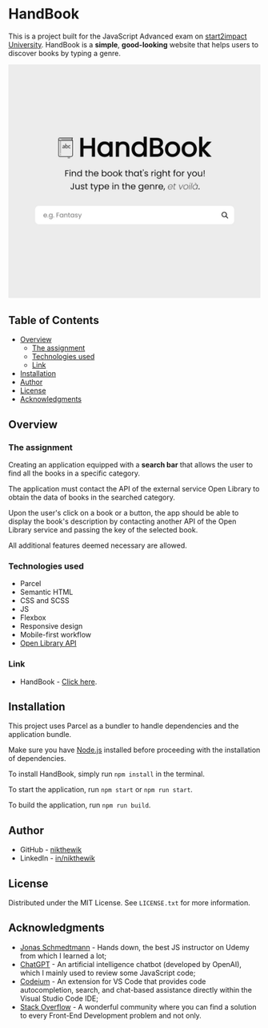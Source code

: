 # HandBook

This is a project built for the JavaScript Advanced exam on
[start2impact University](https://www.start2impact.it/). HandBook is a
**simple**, **good-looking** website that helps users to discover books by
typing a genre.

![HandBook preview](https://raw.githubusercontent.com/nikthewik/handbook/main/assets/img/preview-handbook.jpg)

## Table of Contents

- [Overview](#overview)
  - [The assignment](#the-assignment)
  - [Technologies used](#technologies-used)
  - [Link](#link)
- [Installation](#installation)
- [Author](#author)
- [License](#license)
- [Acknowledgments](#acknowledgments)

## Overview

### The assignment

Creating an application equipped with a **search bar** that allows the user to find all the books in a specific category.

The application must contact the API of the external service Open Library to obtain the data of books in the searched category.

Upon the user's click on a book or a button, the app should be able to display the book's description by contacting another API of the Open Library service and passing the key of the selected book.

All additional features deemed necessary are allowed.

### Technologies used

- Parcel
- Semantic HTML
- CSS and SCSS
- JS
- Flexbox
- Responsive design
- Mobile-first workflow
- [Open Library API](https://openlibrary.org/dev/docs/api/subjects)

### Link

- HandBook - [Click here](https://ntw-handbook.netlify.app/).

## Installation

This project uses Parcel as a bundler to handle dependencies and the application bundle.

Make sure you have [Node.js](https://nodejs.org/) installed before proceeding with the installation of dependencies.

To install HandBook, simply run `npm install` in the terminal.

To start the application, run `npm start` or `npm run start`.

To build the application, run `npm run build`.

## Author

- GitHub - [nikthewik](https://github.com/nikthewik)
- LinkedIn - [in/nikthewik](https://linkedin.com/in/nikthewik)

## License

Distributed under the MIT License. See `LICENSE.txt` for more information.

## Acknowledgments

- [Jonas Schmedtmann](https://www.udemy.com/course/the-complete-javascript-course/) -
  Hands down, the best JS instructor on Udemy from which I learned a lot;
- [ChatGPT](https://openai.com/blog/chatgpt) - An artificial intelligence
  chatbot (developed by OpenAI), which I mainly used to review some JavaScript
  code;
- [Codeium](https://codeium.com/) - An extension for VS Code that provides code autocompletion, search, and chat-based assistance directly within the Visual Studio Code IDE;
- [Stack Overflow](https://stackoverflow.com/) - A wonderful community where you
  can find a solution to every Front-End Development problem and not only.
